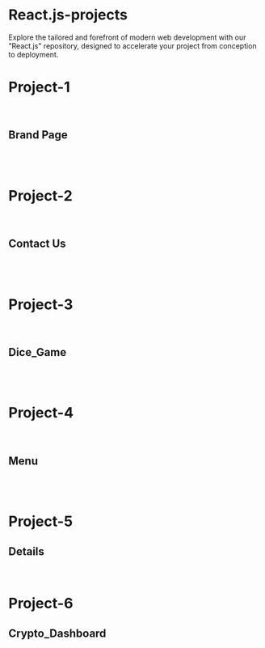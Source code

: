 # React.js-projects
Explore the tailored and forefront of modern web development with our "React.js" repository, designed to accelerate your project from conception to deployment.

<h1>Project-1</h1>
<br>
<h2>Brand Page</h2>
<br>
<br>
<h1>Project-2</h1>
<br>
<h2>Contact Us</h2>
<br>
<br>
<h1>Project-3</h1>
<br>
<h2>Dice_Game</h2>
<br>
<br>
<h1>Project-4</h1>
<br>
<h2>Menu</h2>
<br>
<br>
<h1>Project-5</h1>
<h2>Details</h2>
<br>
<h1>Project-6</h1>
<h2>Crypto_Dashboard</h2>
